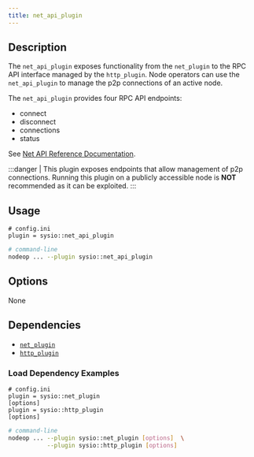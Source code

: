 ```yaml
---
title: net_api_plugin
---
```


## Description

The `net_api_plugin` exposes functionality from the `net_plugin` to the RPC API interface managed by the `http_plugin`. Node operators can use the `net_api_plugin` to manage the p2p connections of an active node.

The `net_api_plugin` provides four RPC API endpoints:

* connect
* disconnect
* connections
* status

See [Net API Reference Documentation](/docs/api-reference/net-api).

:::danger
| This plugin exposes endpoints that allow management of p2p connections. Running this plugin on a publicly accessible node is **NOT** recommended as it can be exploited.
:::

## Usage

```console
# config.ini
plugin = sysio::net_api_plugin
```

```sh
# command-line
nodeop ... --plugin sysio::net_api_plugin
``` 

## Options

None

## Dependencies

* [`net_plugin`](net-plugin.md)
* [`http_plugin`](http-plugin.md)

### Load Dependency Examples

```console
# config.ini
plugin = sysio::net_plugin
[options]
plugin = sysio::http_plugin
[options]
```

```sh
# command-line
nodeop ... --plugin sysio::net_plugin [options]  \
           --plugin sysio::http_plugin [options]
```
